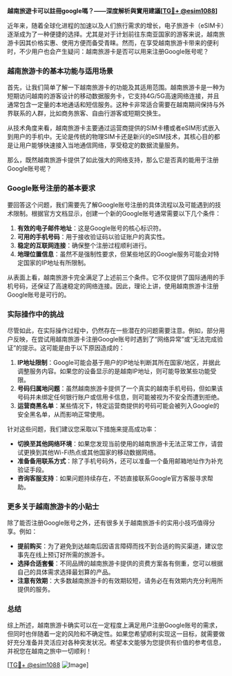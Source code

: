 **越南旅遊卡可以註冊google嗎？——深度解析與實用建議[[TG💪+ @esim1088](https://t.me/s/esim1088)]**

近年来，随着全球化进程的加速以及人们旅行需求的增长，电子旅游卡（eSIM卡）逐渐成为了一种便捷的选择。尤其是对于计划前往东南亚国家的游客来说，越南旅游卡因其价格实惠、使用方便而备受青睐。然而，在享受越南旅游卡带来的便利时，不少用户也会产生疑问：越南旅游卡是否可以用来注册Google账号呢？

### 越南旅游卡的基本功能与适用场景

首先，让我们简单了解一下越南旅游卡的功能及其适用范围。越南旅游卡是一种为短期访问越南的游客设计的移动数据服务卡，它支持4G/5G高速网络连接，并且通常包含一定量的本地通话和短信服务。这种卡非常适合需要在越南期间保持与外界联系的人群，比如商务旅客、自由行游客或短期交换生。

从技术角度来看，越南旅游卡主要通过运营商提供的SIM卡槽或者eSIM形式嵌入到用户的手机中。无论是传统的物理SIM卡还是新兴的eSIM技术，其核心目的都是让用户能够快速接入当地通信网络，享受稳定的数据流量服务。

那么，既然越南旅游卡提供了如此强大的网络支持，那么它是否真的能用于注册Google账号呢？

### Google账号注册的基本要求

要回答这个问题，我们需要先了解Google账号注册的具体流程以及可能遇到的技术限制。根据官方文档显示，创建一个新的Google账号通常需要以下几个条件：

1. **有效的电子邮件地址**：这是Google账号的核心标识符。
2. **可用的手机号码**：用于接收验证码以验证账户的真实性。
3. **稳定的互联网连接**：确保整个注册过程顺利进行。
4. **地理位置信息**：虽然不是强制性要求，但某些地区的Google服务可能会对特定国家的IP地址有所限制。

从表面上看，越南旅游卡完全满足了上述前三个条件。它不仅提供了国际通用的手机号码，还保证了高速稳定的网络连接。因此，理论上讲，使用越南旅游卡注册Google账号是可行的。

### 实际操作中的挑战

尽管如此，在实际操作过程中，仍然存在一些潜在的问题需要注意。例如，部分用户反映，在尝试用越南旅游卡注册Google账号时遇到了“网络异常”或“无法完成验证”的提示。这可能是由于以下原因造成的：

1. **IP地址限制**：Google可能会基于用户的IP地址判断其所在国家/地区，并据此调整服务内容。如果您的设备显示的是越南IP地址，则可能导致某些功能受限。
2. **号码归属地问题**：虽然越南旅游卡提供了一个真实的越南手机号码，但如果该号码并未绑定任何银行账户或信用卡信息，则可能被视为不安全而遭到拒绝。
3. **运营商黑名单**：某些情况下，特定运营商提供的号码可能会被列入Google的安全黑名单，从而影响正常使用。

针对这些问题，我们建议您采取以下措施来提高成功率：

- **切换至其他网络环境**：如果您发现当前使用的越南旅游卡无法正常工作，请尝试更换到其他Wi-Fi热点或其他国家的移动数据网络。
- **准备备用联系方式**：除了手机号码外，还可以准备一个备用邮箱地址作为补充验证手段。
- **咨询客服支持**：如果问题持续存在，不妨直接联系Google官方客服寻求帮助。

### 更多关于越南旅游卡的小贴士

除了能否注册Google账号之外，还有很多关于越南旅游卡的实用小技巧值得分享。例如：

- **提前购买**：为了避免到达越南后因语言障碍而找不到合适的购买渠道，建议您事先在线上预订好所需的旅游卡。
- **选择合适套餐**：不同品牌的越南旅游卡提供的资费方案各有侧重，您可以根据自己的具体需求选择最划算的产品。
- **注意有效期**：大多数越南旅游卡的有效期较短，请务必在有效期内充分利用所提供的服务。

### 总结

综上所述，越南旅游卡确实可以在一定程度上满足用户注册Google账号的需求，但同时也伴随着一定的风险和不确定性。如果您希望顺利实现这一目标，就需要做好充分准备并灵活应对各种突发状况。希望本文能够为您提供有价值的参考信息，并祝您在越南之旅中一切顺利！

[[TG💪+ @esim1088](https://t.me/s/esim1088) ![Image](https://i.postimg.cc/4NQfJmqS/Snipaste-2025-05-13-00-14-12.png)]